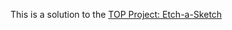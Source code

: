 This is a solution to the [TOP Project: Etch-a-Sketch](https://www.theodinproject.com/lessons/foundations-etch-a-sketch)

